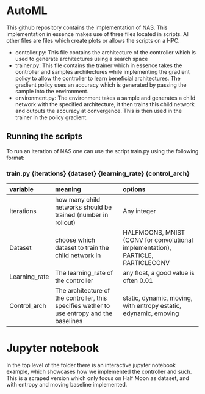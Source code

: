 # AutoML
This github repository contains the implementation of NAS. This implementation in essence makes use of three files located in scripts. All other files are files which create plots or allows the scripts on a HPC.

- contoller.py: This file contains the architecture of the controller which is used to generate architectures using a search space
- trainer.py: This file contains the trainer which in essence takes the controller and samples architectures while implementing the gradient policy to allow the controller to learn beneficial architectures. The gradient policy uses an accuracy which is generated by passing the sample into the environment.
- environment.py: The environment takes a sample and generates a child network with the specified architecture, it then trains this child network and outputs the accuracy at convergence. This is then used in the trainer in the policy gradient.

## Running the scripts
To run an iteration of NAS one can use the script train.py using the following format:

  ### train.py {iterations} {dataset} {learning_rate} {control_arch}


|variable | meaning | options |
|:--|:---|:---|
|Iterations | how many child networks should be trained (number in rollout) | Any integer|
|Dataset| choose which dataset to train the child network in| HALFMOONS, MNIST (CONV for convolutional implementation), PARTICLE, PARTICLECONV|
|Learning_rate| The learning_rate of the controller| any float, a good value is often 0.01|
|Control_arch|The architecture of the controller, this specifies wether to use entropy and the baselines| static, dynamic, moving, with entropy estatic, edynamic, emoving

# Jupyter notebook

In the top level of the folder there is an interactive jupyter notebook example, which showcases how we implemented the controller and such. This is a scraped version which only focus on Half Moon as dataset, and with entropy and moving baseline implemented.
